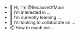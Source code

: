 - 👋 Hi, I’m @BecauseOfMuoi
- 👀 I’m interested in ...
- 🌱 I’m currently learning ...
- 💞️ I’m looking to collaborate on ...
- 📫 How to reach me ...

<!---
evergreennha/evergreennha is a ✨ special ✨ repository because its `README.md` (this file) appears on your GitHub profile.
You can click the Preview link to take a look at your changes.
--->
